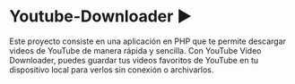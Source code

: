 # Youtube-Downloader ▶️

Este proyecto consiste en una aplicación en PHP que te permite descargar videos de YouTube de manera rápida y sencilla. Con YouTube Video Downloader, puedes guardar tus videos favoritos de YouTube en tu dispositivo local para verlos sin conexión o archivarlos.

